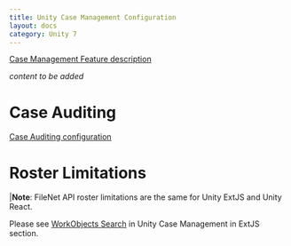 ```yaml
---
title: Unity Case Management Configuration
layout: docs
category: Unity 7
---
```

[Case Management Feature description](../features/case-management.md)

*content to be added*

# Case Auditing

[Case Auditing configuration](unity-case-management/case-auditing.md)

# Roster Limitations

|**Note**: FileNet API roster limitations are the same for Unity ExtJS and Unity React. 

Please see [WorkObjects Search](../../unity-extjs/configuration/unity-case-management.md#workobjects-search) in Unity Case Management in ExtJS section.
